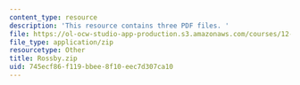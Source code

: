 ```yaml
---
content_type: resource
description: 'This resource contains three PDF files. '
file: https://ol-ocw-studio-app-production.s3.amazonaws.com/courses/12-804-large-scale-flow-dynamics-lab-fall-2009/745ecf86f119bbee8f10eec7d307ca10_Rossby.zip
file_type: application/zip
resourcetype: Other
title: Rossby.zip
uid: 745ecf86-f119-bbee-8f10-eec7d307ca10
---
```

